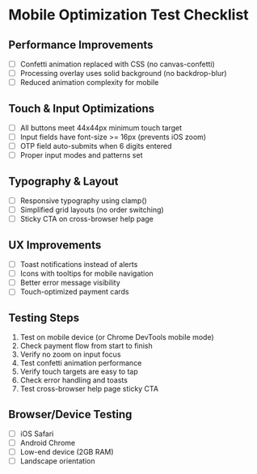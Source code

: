 # Mobile Optimization Test Checklist

## Performance Improvements
- [ ] Confetti animation replaced with CSS (no canvas-confetti)
- [ ] Processing overlay uses solid background (no backdrop-blur)
- [ ] Reduced animation complexity for mobile

## Touch & Input Optimizations
- [ ] All buttons meet 44x44px minimum touch target
- [ ] Input fields have font-size >= 16px (prevents iOS zoom)
- [ ] OTP field auto-submits when 6 digits entered
- [ ] Proper input modes and patterns set

## Typography & Layout
- [ ] Responsive typography using clamp()
- [ ] Simplified grid layouts (no order switching)
- [ ] Sticky CTA on cross-browser help page

## UX Improvements
- [ ] Toast notifications instead of alerts
- [ ] Icons with tooltips for mobile navigation
- [ ] Better error message visibility
- [ ] Touch-optimized payment cards

## Testing Steps
1. Test on mobile device (or Chrome DevTools mobile mode)
2. Check payment flow from start to finish
3. Verify no zoom on input focus
4. Test confetti animation performance
5. Verify touch targets are easy to tap
6. Check error handling and toasts
7. Test cross-browser help page sticky CTA

## Browser/Device Testing
- [ ] iOS Safari
- [ ] Android Chrome
- [ ] Low-end device (2GB RAM)
- [ ] Landscape orientation